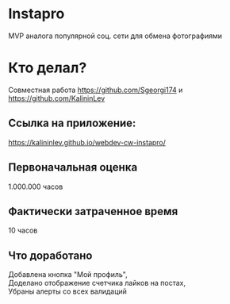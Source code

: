 # Instapro

MVP аналога популярной соц. сети для обмена фотографиями

# Кто делал?

Совместная работа https://github.com/Sgeorgi174 и https://github.com/KalininLev

## Ссылка на приложение:

https://kalininlev.github.io/webdev-cw-instapro/

## Первоначальная оценка

1.000.000 часов

## Фактически затраченное время

10 часов

## Что доработано

Добавлена кнопка "Мой профиль", <br>
Доделано отображение счетчика лайков на постах, <br>
Убраны алерты со всех валидаций